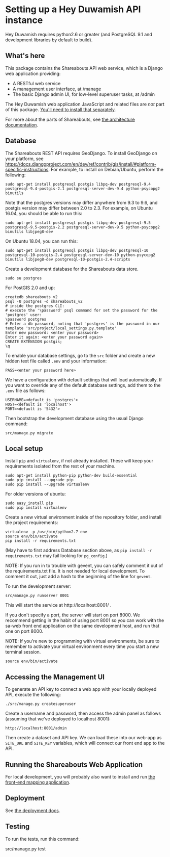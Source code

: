 Setting up a Hey Duwamish API instance
======================================
Hey Duwamish requires python2.6 or greater (and PostgreSQL 9.1 and development libraries by default to build).

What's here
------------

This package contains the Shareabouts API web service,
which is a Django web application providing:

* A RESTful web service
* A management user interface, at /manage
* The basic Django admin UI, for low-level superuser tasks, at /admin

The Hey Duwamish web application JavaScript and related files are
*not* part of this package. [You'll need to install that separately](https://github.com/openplans/shareabouts/).

For more about the parts of Shareabouts,
see [the architecture documentation](ARCHITECTURE.md).

Database
--------

The Shareabouts REST API requires GeoDjango.  To install GeoDjango on your
platform, see https://docs.djangoproject.com/en/dev/ref/contrib/gis/install/#platform-specific-instructions.
For example, to install on Debian/Ubuntu, perform the following:

    sudo apt-get install postgresql postgis libpq-dev postgresql-9.4 postgresql-9.4-postgis-2.1 postgresql-server-dev-9.4 python-psycopg2 binutils

Note that the postgres versions may differ anywhere from 9.3 to 9.6, and postgis version may differ between 2.0 to 2.3. For example, on Ubuntu 16.04, you should be able to run this:

    sudo apt-get install postgresql postgis libpq-dev postgresql-9.5 postgresql-9.5-postgis-2.2 postgresql-server-dev-9.5 python-psycopg2 binutils libjpeg8-dev

On Ubuntu 18.04, you can run this:

    sudo apt-get install postgresql postgis libpq-dev postgresql-10 postgresql-10-postgis-2.4 postgresql-server-dev-10 python-psycopg2 binutils libjpeg8-dev postgresql-10-postgis-2.4-scripts
    
Create a development database for the Shareabouts data store.

    sudo su postgres

For PostGIS 2.0 and up:

    createdb shareabouts_v2
    psql -U postgres -d shareabouts_v2
    # inside the postgres CLI:
    # execute the '\password' psql command for set the password for the 'postgres' user:
    \password postgres
    # Enter a db password, noting that 'postgres' is the password in our template 'src/project/local_settings.py.template'
    Enter new password: <enter your password>
    Enter it again: <enter your password again>
    CREATE EXTENSION postgis;
    \q

To enable your database settings, go to the `src` folder and create a new hidden text file called `.env` and your information:

    PASS=<enter your password here>

We have a configuration with default settings that will load automatically. If you want to override any of the default database settings, add them to the `.env` file as follows:

    USERNAME=<default is 'postgres'>
    HOST=<default is 'localhost'>
    PORT=<default is '5432'>

Then bootstrap the development database using the usual Django command:

    src/manage.py migrate

Local setup
------------

Install `pip` and `virtualenv`, if not already installed.  These will keep your
requirements isolated from the rest of your machine.

    sudo apt-get install python-pip python-dev build-essential
    sudo pip install --upgrade pip
    sudo pip install --upgrade virtualenv

For older versions of ubuntu:

    sudo easy_install pip
    sudo pip install virtualenv

Create a new virtual environment inside of the repository folder, and install
the project requirements:

    virtualenv -p /usr/bin/python2.7 env
    source env/bin/activate
    pip install -r requirements.txt

(May have to first address Database section above, as `pip install -r
requirements.txt` may fail looking for `pg_config`.)

NOTE: If you run in to trouble with gevent, you can safely comment it out of
the requirements.txt file.  It is not needed for local development.  To comment
it out, just add a hash to the beginning of the line for `gevent`.

To run the development server:

    src/manage.py runserver 8001

This will start the service at http://localhost:8001/ .

If you don't specify a port, the server will start on port 8000.
We recommend getting in the habit of using port 8001 so you can
work with the sa-web front end application on the same development
host, and run that one on port 8000.

NOTE: If you're new to programming with virtual environments, be sure to remember
to activate your virtual environment every time you start a new terminal session.

    source env/bin/activate

Accessing the Management UI
----------------------------

To generate an API key to connect a web app with your locally deployed API, execute the following:

    ./src/manage.py createsuperuser

Create a username and password, then access the admin panel as follows (assuming that we've deployed to localhost 8001):

    http://localhost:8001/admin

Then create a dataset and API key. We can load these into our web-app as `SITE_URL` and `SITE_KEY` variables, which will connect our front end app to the API.

Running the Shareabouts Web Application
-----------------------------------------

For local development, you will probably also want to install and run [the
front-end mapping application](https://github.com/mapseed/platform/).


Deployment
-------------

See [the deployment docs](DEPLOY.md).


Testing
--------

To run the tests, run this command:

  src/manage.py test
